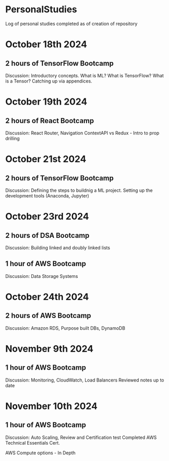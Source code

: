 # PersonalStudies
Log of personal studies completed as of creation of repository

# October 18th 2024
## 2 hours of TensorFlow Bootcamp
Discussion:
Introductory concepts. What is ML? What is TensorFlow? What is a Tensor?
Catching up via appendices.

# October 19th 2024
## 2 hours of React Bootcamp
Discussion:
React Router, Navigation
ContextAPI vs Redux - Intro to prop drilling

# October 21st 2024
## 2 hours of TensorFlow Bootcamp
Discussion:
Defining the steps to buildnig a ML project.
Setting up the development tools (Anaconda, Jupyter)

# October 23rd 2024
## 2 hours of DSA Bootcamp
Discussion:
Building linked and doubly linked lists

## 1 hour of AWS Bootcamp
Discussion:
Data Storage Systems

# October 24th 2024
## 2 hours of AWS Bootcamp
Discussion:
Amazon RDS, Purpose built DBs, DynamoDB

# November 9th 2024
## 1 hour of AWS Bootcamp
Discussion:
Monitoring, CloudWatch, Load Balancers
Reviewed notes up to date

# November 10th 2024
## 1 hour of AWS Bootcamp
Discussion:
Auto Scaling, Review and Certification test
Completed AWS Technical Essentials Cert.


AWS Compute options - In Depth
